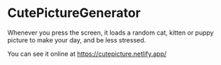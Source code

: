 # CutePictureGenerator
Whenever you press the screen, it loads a random cat, kitten or puppy picture to make your day, and be less stressed.

You can see it online at https://cutepicture.netlify.app/
